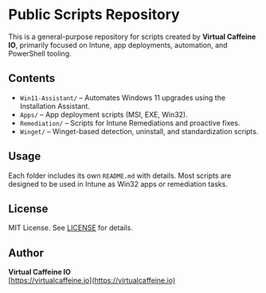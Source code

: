# Public Scripts Repository

This is a general-purpose repository for scripts created by **Virtual Caffeine IO**, primarily focused on Intune, app deployments, automation, and PowerShell tooling.

## Contents

- `Win11-Assistant/` – Automates Windows 11 upgrades using the Installation Assistant.
- `Apps/` – App deployment scripts (MSI, EXE, Win32).
- `Remediation/` – Scripts for Intune Remediations and proactive fixes.
- `Winget/` – Winget-based detection, uninstall, and standardization scripts.

## Usage

Each folder includes its own `README.md` with details. Most scripts are designed to be used in Intune as Win32 apps or remediation tasks.

## License

MIT License. See [LICENSE](LICENSE) for details.

## Author

**Virtual Caffeine IO**  
[https://virtualcaffeine.io](https://virtualcaffeine.io)